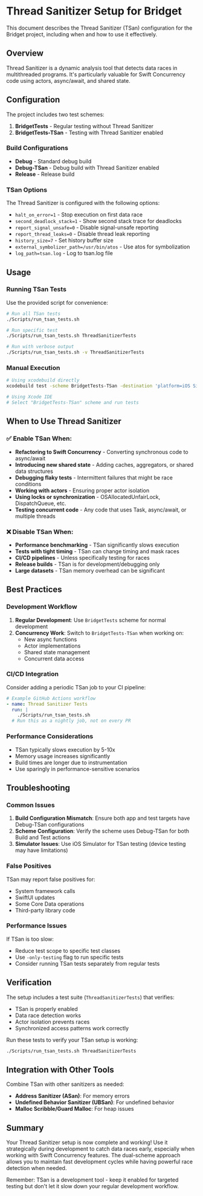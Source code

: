 # Thread Sanitizer Setup for Bridget

This document describes the Thread Sanitizer (TSan) configuration for the Bridget project, including when and how to use it effectively.

## Overview

Thread Sanitizer is a dynamic analysis tool that detects data races in multithreaded programs. It's particularly valuable for Swift Concurrency code using actors, async/await, and shared state.

## Configuration

The project includes two test schemes:

1. **BridgetTests** - Regular testing without Thread Sanitizer
2. **BridgetTests-TSan** - Testing with Thread Sanitizer enabled

### Build Configurations

- **Debug** - Standard debug build
- **Debug-TSan** - Debug build with Thread Sanitizer enabled
- **Release** - Release build

### TSan Options

The Thread Sanitizer is configured with the following options:
- `halt_on_error=1` - Stop execution on first data race
- `second_deadlock_stack=1` - Show second stack trace for deadlocks
- `report_signal_unsafe=0` - Disable signal-unsafe reporting
- `report_thread_leaks=0` - Disable thread leak reporting
- `history_size=7` - Set history buffer size
- `external_symbolizer_path=/usr/bin/atos` - Use atos for symbolization
- `log_path=tsan.log` - Log to tsan.log file

## Usage

### Running TSan Tests

Use the provided script for convenience:

```bash
# Run all TSan tests
./Scripts/run_tsan_tests.sh

# Run specific test
./Scripts/run_tsan_tests.sh ThreadSanitizerTests

# Run with verbose output
./Scripts/run_tsan_tests.sh -v ThreadSanitizerTests
```

### Manual Execution

```bash
# Using xcodebuild directly
xcodebuild test -scheme BridgetTests-TSan -destination 'platform=iOS Simulator,name=iPhone 16 Pro'

# Using Xcode IDE
# Select "BridgetTests-TSan" scheme and run tests
```

## When to Use Thread Sanitizer

### ✅ Enable TSan When:

- **Refactoring to Swift Concurrency** - Converting synchronous code to async/await
- **Introducing new shared state** - Adding caches, aggregators, or shared data structures
- **Debugging flaky tests** - Intermittent failures that might be race conditions
- **Working with actors** - Ensuring proper actor isolation
- **Using locks or synchronization** - OSAllocatedUnfairLock, DispatchQueue, etc.
- **Testing concurrent code** - Any code that uses Task, async/await, or multiple threads

### ❌ Disable TSan When:

- **Performance benchmarking** - TSan significantly slows execution
- **Tests with tight timing** - TSan can change timing and mask races
- **CI/CD pipelines** - Unless specifically testing for races
- **Release builds** - TSan is for development/debugging only
- **Large datasets** - TSan memory overhead can be significant

## Best Practices

### Development Workflow

1. **Regular Development**: Use `BridgetTests` scheme for normal development
2. **Concurrency Work**: Switch to `BridgetTests-TSan` when working on:
   - New async functions
   - Actor implementations
   - Shared state management
   - Concurrent data access

### CI/CD Integration

Consider adding a periodic TSan job to your CI pipeline:

```yaml
# Example GitHub Actions workflow
- name: Thread Sanitizer Tests
  run: |
    ./Scripts/run_tsan_tests.sh
  # Run this as a nightly job, not on every PR
```

### Performance Considerations

- TSan typically slows execution by 5-10x
- Memory usage increases significantly
- Build times are longer due to instrumentation
- Use sparingly in performance-sensitive scenarios

## Troubleshooting

### Common Issues

1. **Build Configuration Mismatch**: Ensure both app and test targets have Debug-TSan configurations
2. **Scheme Configuration**: Verify the scheme uses Debug-TSan for both Build and Test actions
3. **Simulator Issues**: Use iOS Simulator for TSan testing (device testing may have limitations)

### False Positives

TSan may report false positives for:
- System framework calls
- SwiftUI updates
- Some Core Data operations
- Third-party library code

### Performance Issues

If TSan is too slow:
- Reduce test scope to specific test classes
- Use `-only-testing` flag to run specific tests
- Consider running TSan tests separately from regular tests

## Verification

The setup includes a test suite (`ThreadSanitizerTests`) that verifies:
- TSan is properly enabled
- Data race detection works
- Actor isolation prevents races
- Synchronized access patterns work correctly

Run these tests to verify your TSan setup is working:

```bash
./Scripts/run_tsan_tests.sh ThreadSanitizerTests
```

## Integration with Other Tools

Combine TSan with other sanitizers as needed:

- **Address Sanitizer (ASan)**: For memory errors
- **Undefined Behavior Sanitizer (UBSan)**: For undefined behavior
- **Malloc Scribble/Guard Malloc**: For heap issues

## Summary

Your Thread Sanitizer setup is now complete and working! Use it strategically during development to catch data races early, especially when working with Swift Concurrency features. The dual-scheme approach allows you to maintain fast development cycles while having powerful race detection when needed.

Remember: TSan is a development tool - keep it enabled for targeted testing but don't let it slow down your regular development workflow.
